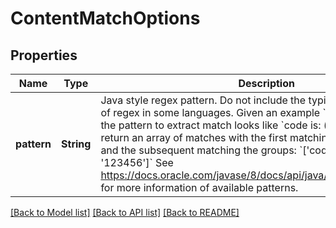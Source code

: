 # ContentMatchOptions

## Properties
Name | Type | Description | Notes
------------ | ------------- | ------------- | -------------
**pattern** | **String** | Java style regex pattern. Do not include the typical &#x60;/&#x60; at start or end of regex in some languages. Given an example &#x60;your code is: 12345&#x60; the pattern to extract match looks like &#x60;code is: (\\d{6})&#x60;. This will return an array of matches with the first matching the entire pattern and the subsequent matching the groups: &#x60;[&#39;code is: 123456&#39;, &#39;123456&#39;]&#x60; See https://docs.oracle.com/javase/8/docs/api/java/util/regex/Pattern.html for more information of available patterns. | 

[[Back to Model list]](../README#documentation-for-models) [[Back to API list]](../README#documentation-for-api-endpoints) [[Back to README]](../README)


